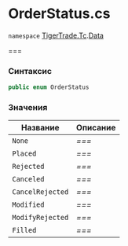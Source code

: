 
# OrderStatus.cs
`namespace` [TigerTrade.Tc](../../../../TigerTrade.Tc.md).[Data](../../../../TigerTrade.Tc/Data.md)



===

### Синтаксис
```csharp
public enum OrderStatus
```


### Значения
| Название | Описание |
| --- | --- |
| `None` | *===* |
| `Placed` | *===* |
| `Rejected` | *===* |
| `Canceled` | *===* |
| `CancelRejected` | *===* |
| `Modified` | *===* |
| `ModifyRejected` | *===* |
| `Filled` | *===* |




